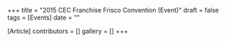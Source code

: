 +++
title = "2015 CEC Franchise Frisco Convention (Event)"
draft = false
tags = [Events]
date = ""

[Article]
contributors = []
gallery = []
+++